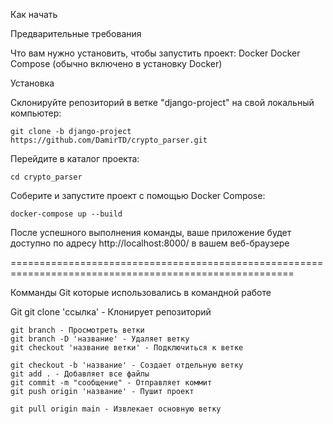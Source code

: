 Как начать

Предварительные требования

Что вам нужно установить, чтобы запустить проект:
    Docker
    Docker Compose (обычно включено в установку Docker)

Установка

Склонируйте репозиторий в ветке "django-project" на свой локальный компьютер:
```
git clone -b django-project https://github.com/DamirTD/crypto_parser.git
```
Перейдите в каталог проекта:
```
cd crypto_parser
```
Соберите и запустите проект с помощью Docker Compose:
```
docker-compose up --build
```

После успешного выполнения команды, ваше приложение будет доступно по адресу http://localhost:8000/ в вашем веб-браузере


=======================================================================================================


Комманды Git которые использовались в командной работе

Git
    git clone 'ссылка' - Клонирует репозиторий

    git branch - Просмотреть ветки
    git branch -D 'название' - Удаляет ветку
    git checkout 'название ветки' - Подключиться к ветке
    
    git checkout -b 'название' - Создает отдельную ветку
    git add . - Добавляет все файлы
    git commit -m "сообщение" - Отправляет коммит
    git push origin 'название' - Пушит проект

    git pull origin main - Извлекает основную ветку
